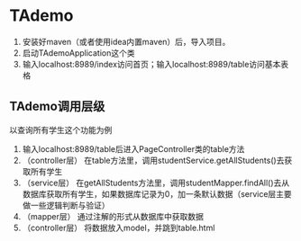 # TAdemo
1. 安装好maven（或者使用idea内置maven）后，导入项目。
2. 启动TAdemoApplication这个类
3. 输入localhost:8989/index访问首页；输入localhost:8989/table访问基本表格

## TAdemo调用层级
以查询所有学生这个功能为例
1. 输入localhost:8989/table后进入PageController类的table方法
2. （controller层） 在table方法里，调用studentService.getAllStudents()去获取所有学生
3. （service层） 在getAllStudents方法里，调用studentMapper.findAll()去从数据库获取所有学生，如果数据库记录为0，加一条默认数据（service层主要做一些逻辑判断与验证）
4. （mapper层）  通过注解的形式从数据库中获取数据
5. （controller层）  将数据放入model，并跳到table.html


